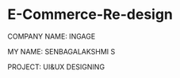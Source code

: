 # E-Commerce-Re-design

COMPANY NAME: INGAGE

MY NAME: SENBAGALAKSHMI S

PROJECT: UI&UX DESIGNING


